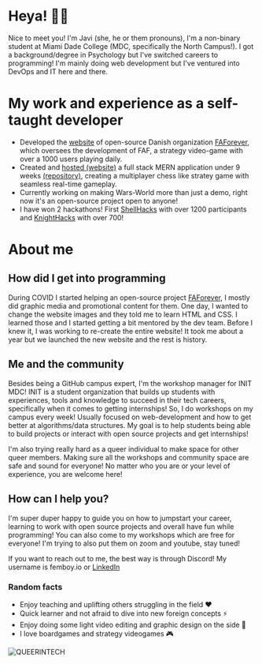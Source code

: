 # Heya! 🏳️‍🌈
Nice to meet you! I'm Javi (she, he or them pronouns), I'm a non-binary student at Miami Dade College (MDC, specifically the North Campus!). 
I got a background/degree in Psychology but I've switched careers to programming! I'm mainly doing web development but I've ventured into DevOps and IT here and there.

# My work and experience as a self-taught developer
- Developed the [website](https://faforever.com/) of open-source Danish organization [FAForever](https://github.com/FAForever), which
oversees the development of FAF, a strategy video-game with over a 1000 users playing daily.
- Created and [hosted (website)](https://www.wars-world.com/) a full stack MERN application under 9 weeks [(repository)](https://github.com/FemboyDeveloper/AW-Competitive), creating a multiplayer chess like stratey game with seamless real-time gameplay.
- Currently working on making Wars-World more than just a demo, right now it's an open-source project open to anyone!
- I have won 2 hackathons! First [ShellHacks](https://devpost.com/software/sundered-starlight) with over 1200 participants and [KnightHacks](https://devpost.com/software/lawlinker) with over 700!

# About me
## How did I get into programming
During COVID I started helping an open-source project [FAForever](https://github.com/FAForever), I mostly did graphic media and promotional content for them. 
One day, I wanted to change the website images and they told me to learn HTML and CSS. I learned those and I started getting a bit mentored by the dev team. 
Before I knew it, I was working to re-create the entire website! It took me about a year but we launched the new website and the rest is history.

## Me and the community
Besides being a GitHub campus expert, I'm the workshop manager for INIT MDC! INIT is a student organization that builds up students with experiences, tools and knowledge to succeed in their tech careers, specifically when it comes to getting internships!
So, I do workshops on my campus every week! Usually focused on web-development and how to get better at algorithms/data structures. My goal is to help students being able to build projects or interact with open source projects and get internships!

I'm also trying really hard as a queer individual to make space for other queer members. Making sure all the workshops and community space are safe and sound for everyone! No matter who you are or your level of experience, you are welcome here!
## How can I help you?
I'm super duper happy to guide you on how to jumpstart your career, learning to work with open source projects and overall have fun while programming!
You can also come to my workshops which are free for everyone! I'm trying to also put them on zoom and youtube, stay tuned!

If you want to reach out to me, the best way is through Discord! My username is femboy.io or [LinkedIn](https://www.linkedin.com/in/javier-bracho/)

### Random facts
- Enjoy teaching and uplifting others struggling in the field ❤️
- Quick learner and not afraid to dive into new foreign concepts ⚡
- Enjoy doing some light video editing and graphic design on the side 🎨
- I love boardgames and strategy videogames 🎮





![QUEERINTECH](https://github.com/JaviTrek/JaviTrek/assets/96269542/51f3e845-d5b5-4445-b767-87f72ada10f0)



    

    
<!---
FemboyJavi/FemboyJavi is a ✨ special ✨ repository because its `README.md` (this file) appears on your GitHub profile.
You can click the Preview link to take a look at your changes.
--->
